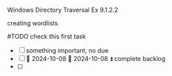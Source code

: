 Windows Directory Traversal Ex 9.1.2.2

creating wordlists

#TODO check this first task

- [ ] something important, no due
- [ ] 📅 2024-10-08 🛫 2024-10-08 ⏫ complete backlog
- [ ] 




